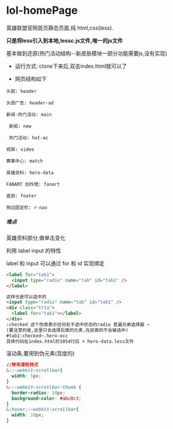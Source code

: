 # lol-homePage

英雄联盟官网首页静态页面,纯 html,css(less). 

**只是将less引入到本地,lessc.js文件,唯一的js文件**

基本做到还原(热门活动结构--新皮肤模块一部分功能需要js,没有实现)

* 运行方式: clone下来后,双击index.html就可以了

* 网页结构如下

```
头部: header

头部广告: header-ad

新闻-热门活动: main

​ 新闻: new

​ 热门活动: hot-ac

视屏: video

赛事中心: match

英雄资料: hero-data

FANART 创作馆: fanart

底部: footer

侧边固定栏: r-nav
```

##### 难点

英雄资料部分,做单击变化

利用 label input 的特性

label 和 input 可以通过 for 和 id 实现绑定

```html
<label for="tab1">
  <input type="radio" name="tab" id="tab1" />
</label>

这样也是可以选中的
<input type="radio" name="tab" id="tab1" />
<div class="ttta">
  <label for="tab1"></label>
</div>
:checked 这个伪类表示任何处于选中状态的radio 普遍兄弟选择器 ~ 
(要注意的是,这里只会选择后面的元素,在前面的不会被选中)
#tab1:checked~.hero-occ 
具体代码在index.html的1054行后 + hero-data.less文件
```

滚动条,要用到伪元素(百度的)

```css
//修改滚轮样式
&::-webkit-scrollbar{
  width: 5px;
}
&::-webkit-scrollbar-thumb {
  border-radius: 10px;
  background-color: #abc0c3;
}
&:hover::-webkit-scrollbar{
  width: 10px;
}
```

